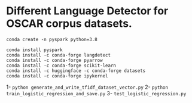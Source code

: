 # Different Language Detector for OSCAR corpus datasets.

```
conda create -n pyspark python=3.8

conda install pyspark
conda install -c conda-forge langdetect
conda install -c conda-forge pyarrow
conda install -c conda-forge scikit-learn
conda install -c huggingface -c conda-forge datasets
conda install -c conda-forge ipykernel
```

1- `python generate_and_write_tfidf_dataset_vector.py`
2- `python train_logistic_regression_and_save.py`
3- `test_logistic_regression.py`

